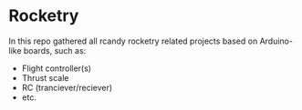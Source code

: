 # Rocketry

In this repo gathered all rcandy rocketry related projects based on Arduino-like boards, such as:

- Flight controller(s)
- Thrust scale
- RC (tranciever/reciever)
- etc.
